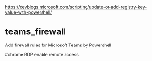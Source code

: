 https://devblogs.microsoft.com/scripting/update-or-add-registry-key-value-with-powershell/

# teams_firewall
Add firewall rules for Microsoft Teams by Powershell


#chrome RDP enable remote access
